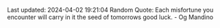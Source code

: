 Last updated: 2024-04-02 19:21:04
Random Quote: Each misfortune you encounter will carry in it the seed of tomorrows good luck. - Og Mandino